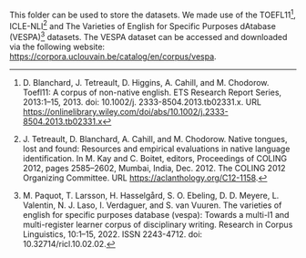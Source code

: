 This folder can be used to store the datasets. We made use of the TOEFL11[^1], ICLE-NLI[^2] and The Varieties of English for Specific Purposes dAtabase (VESPA)[^3] datasets. The VESPA dataset can be accessed and downloaded via the following website: https://corpora.uclouvain.be/catalog/en/corpus/vespa. 


[^1]: D. Blanchard, J. Tetreault, D. Higgins, A. Cahill, and M. Chodorow. Toefl11: A corpus of non-native english. ETS Research Report Series, 2013:1–15, 2013. doi: 10.1002/j. 2333-8504.2013.tb02331.x. URL https://onlinelibrary.wiley.com/doi/abs/10.1002/j.2333-8504.2013.tb02331.x

[^2]: J. Tetreault, D. Blanchard, A. Cahill, and M. Chodorow. Native tongues, lost and found: Resources and empirical evaluations in native language identification. In M. Kay and C. Boitet, editors, Proceedings of COLING 2012, pages 2585–2602, Mumbai, India, Dec. 2012. The COLING 2012 Organizing Committee. URL https://aclanthology.org/C12-1158.

[^3]: M. Paquot, T. Larsson, H. Hasselgård, S. O. Ebeling, D. D. Meyere, L. Valentin, N. J. Laso, I. Verdaguer, and S. van Vuuren. The varieties of english for specific purposes database (vespa): Towards a multi-l1 and multi-register learner corpus of disciplinary writing. Research in Corpus Linguistics, 10:1–15, 2022. ISSN 2243-4712. doi: 10.32714/ricl.10.02.02.